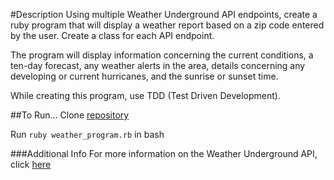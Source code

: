 #Description
Using multiple Weather Underground API endpoints, create a ruby program that will display a weather report based on a zip code entered by the user. Create a class for each API endpoint.

The program will display information concerning the current conditions, a ten-day forecast, any weather alerts in the area, details concerning any developing or current hurricanes, and the sunrise or sunset time.

While creating this program, use TDD (Test Driven Development).

##To Run...
Clone [repository](https://github.com/aaronwiggins/weather_report)

Run `ruby weather_program.rb` in bash

###Additional Info
For more information on the Weather Underground API, click [here](http://www.wunderground.com/weather/api/d/docs?MR=1)
